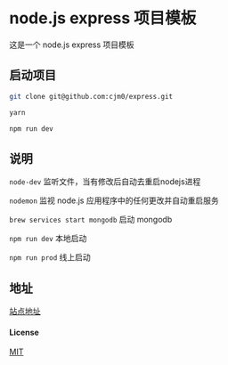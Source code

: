 
# node.js express 项目模板

这是一个 node.js express 项目模板

## 启动项目

```bash
git clone git@github.com:cjm0/express.git

yarn 

npm run dev

```

## 说明

`node-dev` 监听文件，当有修改后自动去重启nodejs进程

`nodemon` 监视 node.js 应用程序中的任何更改并自动重启服务

`brew services start mongodb` 启动 mongodb

`npm run dev` 本地启动

`npm run prod` 线上启动


## 地址

[站点地址](http://express.bigqianduan.top)

#### License

[MIT](./License)
